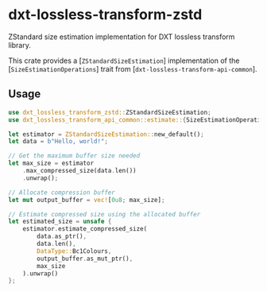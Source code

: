 # dxt-lossless-transform-zstd

ZStandard size estimation implementation for DXT lossless transform library.

This crate provides a [`ZStandardSizeEstimation`] implementation of the 
[`SizeEstimationOperations`] trait from [`dxt-lossless-transform-api-common`].

## Usage

```rust
use dxt_lossless_transform_zstd::ZStandardSizeEstimation;
use dxt_lossless_transform_api_common::estimate::{SizeEstimationOperations, DataType};

let estimator = ZStandardSizeEstimation::new_default();
let data = b"Hello, world!";

// Get the maximum buffer size needed
let max_size = estimator
    .max_compressed_size(data.len())
    .unwrap();

// Allocate compression buffer
let mut output_buffer = vec![0u8; max_size];

// Estimate compressed size using the allocated buffer
let estimated_size = unsafe {
    estimator.estimate_compressed_size(
        data.as_ptr(), 
        data.len(), 
        DataType::Bc1Colours, 
        output_buffer.as_mut_ptr(),
        max_size
    ).unwrap()
};
```